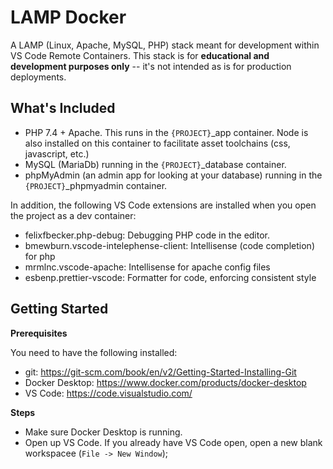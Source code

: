 # LAMP Docker

A LAMP (Linux, Apache, MySQL, PHP) stack meant for development within VS Code Remote Containers. This stack is for **educational and development purposes only**  -- it's not intended as is for production deployments.

## What's Included
- PHP 7.4 + Apache. This runs in the `{PROJECT}`_app container. Node is also installed on this container to facilitate asset toolchains (css, javascript, etc.)
- MySQL (MariaDb) running in the `{PROJECT}`_database container.
- phpMyAdmin (an admin app for looking at your database) running in the `{PROJECT}`_phpmyadmin container.

In addition, the following VS Code extensions are installed when you open the project as a dev container:

- felixfbecker.php-debug: Debugging PHP code in the editor.
- bmewburn.vscode-intelephense-client: Intellisense (code completion) for php
- mrmlnc.vscode-apache: Intellisense for apache config files
- esbenp.prettier-vscode: Formatter for code, enforcing consistent style

## Getting Started
**Prerequisites**

You need to have the following installed:

- git: https://git-scm.com/book/en/v2/Getting-Started-Installing-Git 
- Docker Desktop: https://www.docker.com/products/docker-desktop 
- VS Code: https://code.visualstudio.com/ 

**Steps**

- Make sure Docker Desktop is running.
- Open up  VS Code. If you already have VS Code open, open a new blank workspacee (`File -> New Window`);
